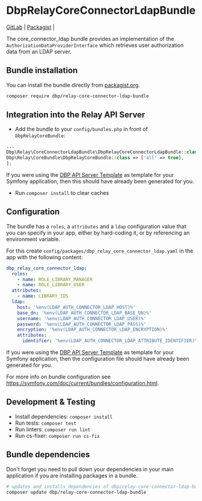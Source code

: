 # DbpRelayCoreConnectorLdapBundle

[GitLab](https://gitlab.tugraz.at/dbp/relay/dbp-relay-core-connector-ldap-bundle) |
[Packagist](https://packagist.org/packages/dbp/relay-core-connector-ldap-bundle) |

The core_connector_ldap bundle provides an implementation of the `AuthorizationDataProviderInterface` which retrieves user authorization data from an LDAP server.

## Bundle installation

You can install the bundle directly from [packagist.org](https://packagist.org/packages/dbp/relay-core-connector-ldap-bundle).

```bash
composer require dbp/relay-core-connector-ldap-bundle
```

## Integration into the Relay API Server

* Add the bundle to your `config/bundles.php` in front of `DbpRelayCoreBundle`:

```php
...
Dbp\Relay\CoreConnectorLdapBundle\DbpRelayCoreConnectorLdapBundle::class => ['all' => true],
Dbp\Relay\CoreBundle\DbpRelayCoreBundle::class => ['all' => true],
];
```

If you were using the [DBP API Server Template](https://gitlab.tugraz.at/dbp/relay/dbp-relay-server-template)
as template for your Symfony application, then this should have already been generated for you.

* Run `composer install` to clear caches

## Configuration

The bundle has a `roles`, a `attributes` and a `ldap` configuration value that you can specify in your
app, either by hard-coding it, or by referencing an environment variable.

For this create `config/packages/dbp_relay_core_connector_ldap.yaml` in the app with the following
content:

```yaml
dbp_relay_core_connector_ldap:
  roles:
    - name: ROLE_LIBRARY_MANAGER
    - name: ROLE_LIBRARY_USER
  attributes:
    - name: LIBRARY_IDS
  ldap:
    host: '%env(LDAP_AUTH_CONNECTOR_LDAP_HOST)%'
    base_dn: '%env(LDAP_AUTH_CONNECTOR_LDAP_BASE_DN)%'
    username: '%env(LDAP_AUTH_CONNECTOR_LDAP_USER)%'
    password: '%env(LDAP_AUTH_CONNECTOR_LDAP_PASS)%'
    encryption: '%env(LDAP_AUTH_CONNECTOR_LDAP_ENCRYPTION)%'
    attributes:
      identifier: '%env(LDAP_AUTH_CONNECTOR_LDAP_ATTRIBUTE_IDENTIFIER)%'
```

If you were using the [DBP API Server Template](https://gitlab.tugraz.at/dbp/relay/dbp-relay-server-template)
as template for your Symfony application, then the configuration file should have already been generated for you.

For more info on bundle configuration see <https://symfony.com/doc/current/bundles/configuration.html>.

## Development & Testing

* Install dependencies: `composer install`
* Run tests: `composer test`
* Run linters: `composer run lint`
* Run cs-fixer: `composer run cs-fix`

## Bundle dependencies

Don't forget you need to pull down your dependencies in your main application if you are installing packages in a bundle.

```bash
# updates and installs dependencies of dbp/relay-core-connector-ldap-bundle
composer update dbp/relay-core-connector-ldap-bundle
```

